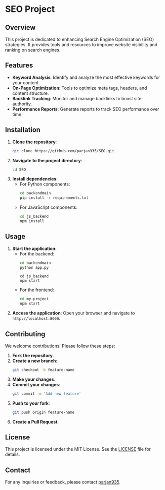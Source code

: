 # SEO Project

## Overview

This project is dedicated to enhancing Search Engine Optimization (SEO) strategies. It provides tools and resources to improve website visibility and ranking on search engines.

## Features

- **Keyword Analysis**: Identify and analyze the most effective keywords for your content.
- **On-Page Optimization**: Tools to optimize meta tags, headers, and content structure.
- **Backlink Tracking**: Monitor and manage backlinks to boost site authority.
- **Performance Reports**: Generate reports to track SEO performance over time.

## Installation

1. **Clone the repository**:
   ```bash
   git clone https://github.com/parjan935/SEO.git
   ```
2. **Navigate to the project directory**:
   ```bash
   cd SEO
   ```
3. **Install dependencies**:
   - For Python components:
     ```bash
     cd backendmain
     pip install -r requirements.txt
     ```
   - For JavaScript components:
     ```bash
     cd js_backend
     npm install
     ```

## Usage

1. **Start the application**:
   - For the backend:
     ```bash
     cd backendmain
     python app.py
     ```
     ```
     cd js_backend
     npm start
     ```
   - For the frontend:
     ```bash
     cd my-project
     npm start
     ```
2. **Access the application**:
   Open your browser and navigate to `http://localhost:8000`.

## Contributing

We welcome contributions! Please follow these steps:

1. **Fork the repository**.
2. **Create a new branch**:
   ```bash
   git checkout -b feature-name
   ```
3. **Make your changes**.
4. **Commit your changes**:
   ```bash
   git commit -m 'Add new feature'
   ```
5. **Push to your fork**:
   ```bash
   git push origin feature-name
   ```
6. **Create a Pull Request**.

## License

This project is licensed under the MIT License. See the [LICENSE](LICENSE) file for details.

## Contact

For any inquiries or feedback, please contact [parjan935](https://github.com/parjan935).
